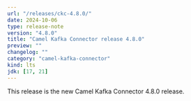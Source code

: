 ```yaml
---
url: "/releases/ckc-4.8.0/"
date: 2024-10-06
type: release-note
version: "4.8.0"
title: "Camel Kafka Connector release 4.8.0"
preview: ""
changelog: ""
category: "camel-kafka-connector"
kind: lts
jdk: [17, 21]
---
```


This release is the new Camel Kafka Connector 4.8.0 release.
